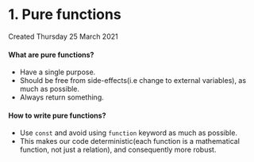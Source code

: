 # 1. Pure functions
Created Thursday 25 March 2021

#### What are pure functions?

- Have a single purpose.
- Should be free from side-effects(i.e change to external variables), as much as possible.
- Always return something.

#### How to write pure functions?

- Use `const` and avoid using `function` keyword as much as possible.
- This makes our code deterministic(each function is a mathematical function, not just a relation), and consequently more robust.
